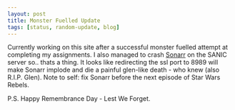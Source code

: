 ```yaml
---
layout: post
title: Monster Fuelled Update
tags: [status, random-update, blog]
---
```


Currently working on this site after a successful monster fuelled attempt at completing my assignments. I also managed to crash [Sonarr](https://sonarr.tv) on the SANIC server so.. thats a thing. It looks like redirecting the ssl port to 8989 will make Sonarr implode and die a painful glen-like death - who knew (also R.I.P. Glen). Note to self: fix Sonarr before the next episode of Star Wars Rebels.

P.S. Happy Remembrance Day - Lest We Forget.
